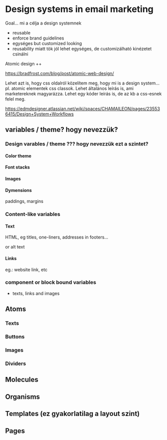 # Design systems in email marketing

Goal... mi a célja a design systemnek
 - reusable
 - enforce brand guidelines
 - egységes but customized looking
 - reusability miatt tök jól lehet egységes, de customizálható kinézetet csinálni

Atomic design ++

https://bradfrost.com/blog/post/atomic-web-design/

Lehet azt is, hogy css oldalról közelítem meg, hogy mi is a design system... pl. atomic elementek css classok.
Lehet általános leírás is, ami marketereknek magyarázza.
Lehet egy kóder leírás is, de az kb a css-esnek felel meg.

https://edmdesigner.atlassian.net/wiki/spaces/CHAMAILEON/pages/235536415/Design+System+Workflows

## variables / theme? hogy nevezzük?

### Design varables / theme ??? hogy nevezzük ezt a szintet?

#### Color theme

#### Font stacks

#### Images

#### Dymensions

paddings, margins

### Content-like variables

#### Text

HTML, eg titles, one-liners, addresses in footers...

or alt text


#### Links

eg.: website link, etc


### component or block bound variables
 - texts, links and images


## Atoms

### Texts

### Buttons

### Images

### Dividers


## Molecules


## Organisms


## Templates (ez gyakorlatilag a layout szint)

## Pages









